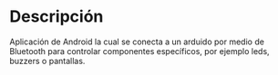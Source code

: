 # Descripción
Aplicación de Android la cual se conecta a un arduido por medio de Bluetooth para controlar componentes específicos, por ejemplo leds, buzzers o pantallas.

